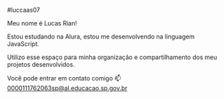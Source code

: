 #luccaas07

Meu nome é Lucas Rian!

Estou estudando na Alura,
estou me desenvolvendo na linguagem JavaScript.

Utilizo esse espaço para minha organização e compartilhamento dos meu projetos desenvolvidos.

Você pode entrar em contato comigo 📫
0000111762063sp@al.educacao.sp.gov.br
